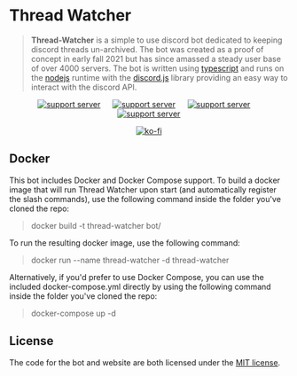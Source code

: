 # Thread Watcher

> **Thread-Watcher** is a simple to use discord bot dedicated to keeping discord threads un-archived. The bot was created as a proof of concept in early fall 2021 but has since amassed a steady user base of over 4000 servers. The bot is written using [typescript](https://www.typescriptlang.org/) and runs on the [nodejs](https://nodejs.org/en/) runtime with the [discord.js](https://discord.js.org/#/) library providing an easy way to interact with the discord API.

<div align="center">
	<a href="https://threadwatcher.xyz"><img src="https://img.shields.io/badge/Website-informational?style=for-the-badge" alt="support server" /></a>
	&emsp;
	<a href="https://threadwatcher.xyz/invite"><img src="https://img.shields.io/badge/Invite the official bot-informational?style=for-the-badge" alt="support server" /></a>
	&emsp;
	<a href="https://threadwatcher.xyz/devserver"><img src="https://img.shields.io/badge/Support%20Server-informational?style=for-the-badge" alt="support server" /></a>
    &emsp;
    <a href="https://threadwatcher.xyz/donate"><img src="https://img.shields.io/badge/Donations-informational?style=for-the-badge" alt="support server" /></a>
    <!-- Did I steal this directly from https://github.com/MarcusOtter/discord-needle/blob/main/README.md? Perhaps-->
</div>

<div align="center">

[![ko-fi](https://ko-fi.com/img/githubbutton_sm.svg)](https://ko-fi.com/H2H03SLYD)

</div>

## Docker
This bot includes Docker and Docker Compose support. To build a docker image that will run Thread Watcher upon start (and automatically register the slash commands), use the following command inside the folder you've cloned the repo: 
> docker build -t thread-watcher bot/

To run the resulting docker image, use the following command:
> docker run --name thread-watcher -d thread-watcher

Alternatively, if you'd prefer to use Docker Compose, you can use the included docker-compose.yml directly by using the following command inside the folder you've cloned the repo:
> docker-compose up -d

## License
The code for the bot and website are both licensed under the [MIT license](https://github.com/ffamilyfriendly/Thread-Watcher/blob/main/LICENSE.md).
